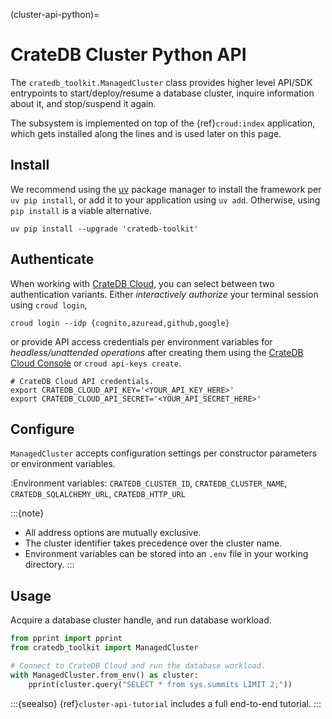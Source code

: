 (cluster-api-python)=
# CrateDB Cluster Python API

The `cratedb_toolkit.ManagedCluster` class provides higher level API/SDK
entrypoints to start/deploy/resume a database cluster, inquire information
about it, and stop/suspend it again.

The subsystem is implemented on top of the {ref}`croud:index` application,
which gets installed along the lines and is used later on this page.

## Install

We recommend using the [uv] package manager to install the framework per
`uv pip install`, or add it to your application using `uv add`.
Otherwise, using `pip install` is a viable alternative.
```shell
uv pip install --upgrade 'cratedb-toolkit'
```

## Authenticate

When working with [CrateDB Cloud], you can select between two authentication variants.
Either _interactively authorize_ your terminal session using `croud login`,
```shell
croud login --idp {cognito,azuread,github,google}
```
or provide API access credentials per environment variables for _headless/unattended
operations_ after creating them using the [CrateDB Cloud Console] or
`croud api-keys create`.
```shell
# CrateDB Cloud API credentials.
export CRATEDB_CLOUD_API_KEY='<YOUR_API_KEY_HERE>'
export CRATEDB_CLOUD_API_SECRET='<YOUR_API_SECRET_HERE>'
```

## Configure

`ManagedCluster` accepts configuration settings per constructor parameters or
environment variables.

:Environment variables:
  `CRATEDB_CLUSTER_ID`, `CRATEDB_CLUSTER_NAME`, `CRATEDB_SQLALCHEMY_URL`, `CRATEDB_HTTP_URL`

:::{note}
- All address options are mutually exclusive.
- The cluster identifier takes precedence over the cluster name.
- Environment variables can be stored into an `.env` file in your working directory.
:::

## Usage

Acquire a database cluster handle, and run database workload.
```python
from pprint import pprint
from cratedb_toolkit import ManagedCluster

# Connect to CrateDB Cloud and run the database workload.
with ManagedCluster.from_env() as cluster:
    pprint(cluster.query("SELECT * from sys.summits LIMIT 2;"))
```

:::{seealso}
{ref}`cluster-api-tutorial` includes a full end-to-end tutorial.
:::


[CrateDB Cloud]: https://cratedb.com/docs/cloud/
[CrateDB Cloud Console]: https://console.cratedb.cloud/
[uv]: https://docs.astral.sh/uv/
